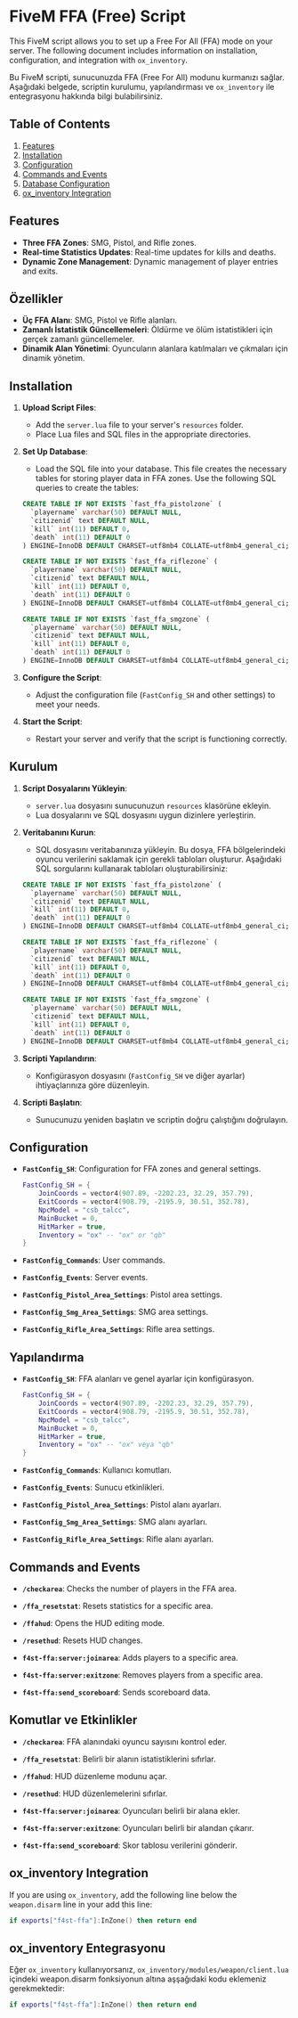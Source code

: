 

# FiveM FFA (Free) Script

This FiveM script allows you to set up a Free For All (FFA) mode on your server. The following document includes information on installation, configuration, and integration with `ox_inventory`.

Bu FiveM scripti, sunucunuzda FFA (Free For All) modunu kurmanızı sağlar. Aşağıdaki belgede, scriptin kurulumu, yapılandırması ve `ox_inventory` ile entegrasyonu hakkında bilgi bulabilirsiniz.

## Table of Contents

1. [Features](#features)
2. [Installation](#installation)
3. [Configuration](#configuration)
4. [Commands and Events](#commands-and-events)
5. [Database Configuration](#database-configuration)
6. [ox_inventory Integration](#ox_inventory-integration)

## Features

- **Three FFA Zones**: SMG, Pistol, and Rifle zones.
- **Real-time Statistics Updates**: Real-time updates for kills and deaths.
- **Dynamic Zone Management**: Dynamic management of player entries and exits.

## Özellikler

- **Üç FFA Alanı**: SMG, Pistol ve Rifle alanları.
- **Zamanlı İstatistik Güncellemeleri**: Öldürme ve ölüm istatistikleri için gerçek zamanlı güncellemeler.
- **Dinamik Alan Yönetimi**: Oyuncuların alanlara katılmaları ve çıkmaları için dinamik yönetim.

## Installation

1. **Upload Script Files**:
   - Add the `server.lua` file to your server's `resources` folder.
   - Place Lua files and SQL files in the appropriate directories.

2. **Set Up Database**:
   - Load the SQL file into your database. This file creates the necessary tables for storing player data in FFA zones. Use the following SQL queries to create the tables:
   
   ```sql
   CREATE TABLE IF NOT EXISTS `fast_ffa_pistolzone` (
     `playername` varchar(50) DEFAULT NULL,
     `citizenid` text DEFAULT NULL,
     `kill` int(11) DEFAULT 0,
     `death` int(11) DEFAULT 0
   ) ENGINE=InnoDB DEFAULT CHARSET=utf8mb4 COLLATE=utf8mb4_general_ci;

   CREATE TABLE IF NOT EXISTS `fast_ffa_riflezone` (
     `playername` varchar(50) DEFAULT NULL,
     `citizenid` text DEFAULT NULL,
     `kill` int(11) DEFAULT 0,
     `death` int(11) DEFAULT 0
   ) ENGINE=InnoDB DEFAULT CHARSET=utf8mb4 COLLATE=utf8mb4_general_ci;

   CREATE TABLE IF NOT EXISTS `fast_ffa_smgzone` (
     `playername` varchar(50) DEFAULT NULL,
     `citizenid` text DEFAULT NULL,
     `kill` int(11) DEFAULT 0,
     `death` int(11) DEFAULT 0
   ) ENGINE=InnoDB DEFAULT CHARSET=utf8mb4 COLLATE=utf8mb4_general_ci;
   ```

3. **Configure the Script**:
   - Adjust the configuration file (`FastConfig_SH` and other settings) to meet your needs.

4. **Start the Script**:
   - Restart your server and verify that the script is functioning correctly.

## Kurulum

1. **Script Dosyalarını Yükleyin**:
   - `server.lua` dosyasını sunucunuzun `resources` klasörüne ekleyin.
   - Lua dosyalarını ve SQL dosyasını uygun dizinlere yerleştirin.

2. **Veritabanını Kurun**:
   - SQL dosyasını veritabanınıza yükleyin. Bu dosya, FFA bölgelerindeki oyuncu verilerini saklamak için gerekli tabloları oluşturur. Aşağıdaki SQL sorgularını kullanarak tabloları oluşturabilirsiniz:
   
   ```sql
   CREATE TABLE IF NOT EXISTS `fast_ffa_pistolzone` (
     `playername` varchar(50) DEFAULT NULL,
     `citizenid` text DEFAULT NULL,
     `kill` int(11) DEFAULT 0,
     `death` int(11) DEFAULT 0
   ) ENGINE=InnoDB DEFAULT CHARSET=utf8mb4 COLLATE=utf8mb4_general_ci;

   CREATE TABLE IF NOT EXISTS `fast_ffa_riflezone` (
     `playername` varchar(50) DEFAULT NULL,
     `citizenid` text DEFAULT NULL,
     `kill` int(11) DEFAULT 0,
     `death` int(11) DEFAULT 0
   ) ENGINE=InnoDB DEFAULT CHARSET=utf8mb4 COLLATE=utf8mb4_general_ci;

   CREATE TABLE IF NOT EXISTS `fast_ffa_smgzone` (
     `playername` varchar(50) DEFAULT NULL,
     `citizenid` text DEFAULT NULL,
     `kill` int(11) DEFAULT 0,
     `death` int(11) DEFAULT 0
   ) ENGINE=InnoDB DEFAULT CHARSET=utf8mb4 COLLATE=utf8mb4_general_ci;
   ```

3. **Scripti Yapılandırın**:
   - Konfigürasyon dosyasını (`FastConfig_SH` ve diğer ayarlar) ihtiyaçlarınıza göre düzenleyin.

4. **Scripti Başlatın**:
   - Sunucunuzu yeniden başlatın ve scriptin doğru çalıştığını doğrulayın.

## Configuration

- **`FastConfig_SH`**: Configuration for FFA zones and general settings.
  ```lua
  FastConfig_SH = {
      JoinCoords = vector4(907.89, -2202.23, 32.29, 357.79),
      ExitCoords = vector4(908.79, -2195.9, 30.51, 352.78),
      NpcModel = "csb_talcc",
      MainBucket = 0,
      HitMarker = true,
      Inventory = "ox" -- "ox" or "qb"
  }
  ```

- **`FastConfig_Commands`**: User commands.
- **`FastConfig_Events`**: Server events.
- **`FastConfig_Pistol_Area_Settings`**: Pistol area settings.
- **`FastConfig_Smg_Area_Settings`**: SMG area settings.
- **`FastConfig_Rifle_Area_Settings`**: Rifle area settings.

## Yapılandırma

- **`FastConfig_SH`**: FFA alanları ve genel ayarlar için konfigürasyon.
  ```lua
  FastConfig_SH = {
      JoinCoords = vector4(907.89, -2202.23, 32.29, 357.79),
      ExitCoords = vector4(908.79, -2195.9, 30.51, 352.78),
      NpcModel = "csb_talcc",
      MainBucket = 0,
      HitMarker = true,
      Inventory = "ox" -- "ox" veya "qb"
  }
  ```

- **`FastConfig_Commands`**: Kullanıcı komutları.
- **`FastConfig_Events`**: Sunucu etkinlikleri.
- **`FastConfig_Pistol_Area_Settings`**: Pistol alanı ayarları.
- **`FastConfig_Smg_Area_Settings`**: SMG alanı ayarları.
- **`FastConfig_Rifle_Area_Settings`**: Rifle alanı ayarları.

## Commands and Events

- **`/checkarea`**: Checks the number of players in the FFA area.
- **`/ffa_resetstat`**: Resets statistics for a specific area.
- **`/ffahud`**: Opens the HUD editing mode.
- **`/resethud`**: Resets HUD changes.

- **`f4st-ffa:server:joinarea`**: Adds players to a specific area.
- **`f4st-ffa:server:exitzone`**: Removes players from a specific area.
- **`f4st-ffa:send_scoreboard`**: Sends scoreboard data.

## Komutlar ve Etkinlikler

- **`/checkarea`**: FFA alanındaki oyuncu sayısını kontrol eder.
- **`/ffa_resetstat`**: Belirli bir alanın istatistiklerini sıfırlar.
- **`/ffahud`**: HUD düzenleme modunu açar.
- **`/resethud`**: HUD düzenlemelerini sıfırlar.

- **`f4st-ffa:server:joinarea`**: Oyuncuları belirli bir alana ekler.
- **`f4st-ffa:server:exitzone`**: Oyuncuları belirli bir alandan çıkarır.
- **`f4st-ffa:send_scoreboard`**: Skor tablosu verilerini gönderir.

## ox_inventory Integration

If you are using `ox_inventory`, add the following line below the `weapon.disarm` line in your add this line:
```lua
if exports["f4st-ffa"]:InZone() then return end
```

## ox_inventory Entegrasyonu

Eğer `ox_inventory` kullanıyorsanız, `ox_inventory/modules/weapon/client.lua` içindeki weapon.disarm fonksiyonun altına aşşağıdaki kodu eklemeniz gerekmektedir:
```lua
if exports["f4st-ffa"]:InZone() then return end
